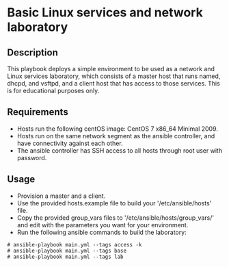 # Basic Linux services and network laboratory

## Description
This playbook deploys a simple environment to be used as a network and Linux services laboratory, which consists of a master host that runs named, dhcpd, and vsftpd, and a client host that has access to those services. This is for educational purposes only.

## Requirements
- Hosts run the following centOS image: CentOS 7 x86_64 Minimal 2009.
- Hosts run on the same network segment as the ansible controller, and have connectivity against each other.
- The ansible controller has SSH access to all hosts through root user with password.

## Usage
- Provision a master and a client.
- Use the provided hosts.example file to build your '/etc/ansible/hosts' file.
- Copy the provided group_vars files to '/etc/ansible/hosts/group_vars/' and edit with the parameters you want for your environment.
- Run the following ansible commands to build the laboratory:
```
# ansible-playbook main.yml --tags access -k
# ansible-playbook main.yml --tags base
# ansible-playbook main.yml --tags lab
```
